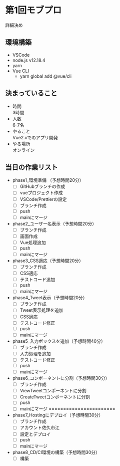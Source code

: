 # 第1回モブプロ

詳細決め

## 環境構築

- VSCode
- node.js v12.18.4
- yarn
- Vue CLI
  - yarn global add @vue/cli

## 決まっていること

- 時間  
3時間
- 人数  
6-7名  
- やること  
Vue2.xでのアプリ開発
- やる場所  
オンライン

## 当日の作業リスト

- phase1_環境準備 （予想時間20分）
  - [ ] GitHubブランチの作成
  - [ ] vueプロジェクト作成
  - [ ] VSCode/Prettierの設定
  - [ ] ブランチ作成
  - [ ] push
  - [ ] mainにマージ
- phase2_ユーザー名表示（予想時間20分）
  - [ ] ブランチ作成
  - [ ] 画面作成
  - [ ] Vue処理追加
  - [ ] push
  - [ ] mainにマージ
- phase3_CSS適応（予想時間20分）
  - [ ] ブランチ作成
  - [ ] CSS適応
  - [ ] テストコード追加
  - [ ] push
  - [ ] mainにマージ
- phase4_Tweet表示（予想時間20分）
  - [ ] ブランチ作成
  - [ ] Tweet表示処理を追加
  - [ ] CSS適応
  - [ ] テストコード修正
  - [ ] push
  - [ ] mainにマージ
- phase5_入力ボックスを追加（予想時間40分）
  - [ ] ブランチ作成
  - [ ] 入力処理を追加
  - [ ] テストコード修正
  - [ ] push
  - [ ] mainにマージ
- phase6_コンポーネントに分割（予想時間30分）
  - [ ] ブランチ作成
  - [ ] ViewTweetコンポーネントに分割
  - [ ] CreateTweetコンポーネントに分割
  - [ ] push
  - [ ] mainにマージ
=======================
- phase7_Hostingにデプロイ（予想時間30分）
  - [ ] ブランチ作成
  - [ ] アカウント佐久市江
  - [ ] 設定とデプロイ
  - [ ] push
  - [ ] mainにマージ
- phase8_CD/CI環境の構築（予想時間30分）
  - [ ] 構築
